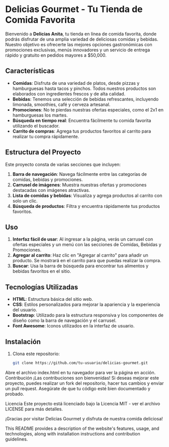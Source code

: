 # Delicias Gourmet - Tu Tienda de Comida Favorita

Bienvenido a **Delicias Anita**, tu tienda en línea de comida favorita, donde podrás disfrutar de una amplia variedad de deliciosas comidas y bebidas. Nuestro objetivo es ofrecerte las mejores opciones gastronómicas con promociones exclusivas, menús innovadores y un servicio de entrega rápido y gratuito en pedidos mayores a $50,000.

## Características

- **Comidas**: Disfruta de una variedad de platos, desde pizzas y hamburguesas hasta tacos y pinchos. Todos nuestros productos son elaborados con ingredientes frescos y de alta calidad.
- **Bebidas**: Tenemos una selección de bebidas refrescantes, incluyendo limonada, smoothies, café y cerveza artesanal.
- **Promociones**: No te pierdas nuestras ofertas especiales, como el 2x1 en hamburguesas los martes.
- **Búsqueda en tiempo real**: Encuentra fácilmente tu comida favorita utilizando el buscador.
- **Carrito de compras**: Agrega tus productos favoritos al carrito para realizar tu compra rápidamente.

## Estructura del Proyecto

Este proyecto consta de varias secciones que incluyen:

1. **Barra de navegación**: Navega fácilmente entre las categorías de comidas, bebidas y promociones.
2. **Carrusel de imágenes**: Muestra nuestras ofertas y promociones destacadas con imágenes atractivas.
3. **Lista de comidas y bebidas**: Visualiza y agrega productos al carrito con solo un clic.
4. **Búsqueda de productos**: Filtra y encuentra rápidamente tus productos favoritos.

## Uso

1. **Interfaz fácil de usar**: Al ingresar a la página, verás un carrusel con ofertas especiales y un menú con las secciones de Comidas, Bebidas y Promociones.
2. **Agregar al carrito**: Haz clic en "Agregar al carrito" para añadir un producto. Se mostrará en el carrito para que puedas realizar la compra.
3. **Buscar**: Usa la barra de búsqueda para encontrar tus alimentos y bebidas favoritos en el sitio.

## Tecnologías Utilizadas

- **HTML**: Estructura básica del sitio web.
- **CSS**: Estilos personalizados para mejorar la apariencia y la experiencia del usuario.
- **Bootstrap**: Utilizado para la estructura responsiva y los componentes de diseño como la barra de navegación y el carrusel.
- **Font Awesome**: Iconos utilizados en la interfaz de usuario.
  
## Instalación

1. Clona este repositorio:
   ```bash
   git clone https://github.com/tu-usuario/delicias-gourmet.git
Abre el archivo index.html en tu navegador para ver la página en acción.
Contribución
¡Las contribuciones son bienvenidas! Si deseas mejorar este proyecto, puedes realizar un fork del repositorio, hacer tus cambios y enviar un pull request. Asegúrate de que tu código esté bien documentado y probado.

Licencia
Este proyecto está licenciado bajo la Licencia MIT - ver el archivo LICENSE para más detalles.

¡Gracias por visitar Delicias Gourmet y disfruta de nuestra comida deliciosa!



This README provides a description of the website's features, usage, and technologies, along with installation instructions and contribution guidelines.
